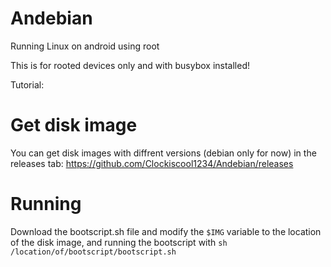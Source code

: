 # Andebian
Running Linux on android using root

This is for rooted devices only and with busybox installed!

Tutorial:

# Get disk image
You can get disk images with diffrent versions (debian only for now) in the releases tab: https://github.com/Clockiscool1234/Andebian/releases

# Running
Download the bootscript.sh file and modify the ```$IMG``` variable to the location of the disk image,
and running the bootscript with ```sh /location/of/bootscript/bootscript.sh```
